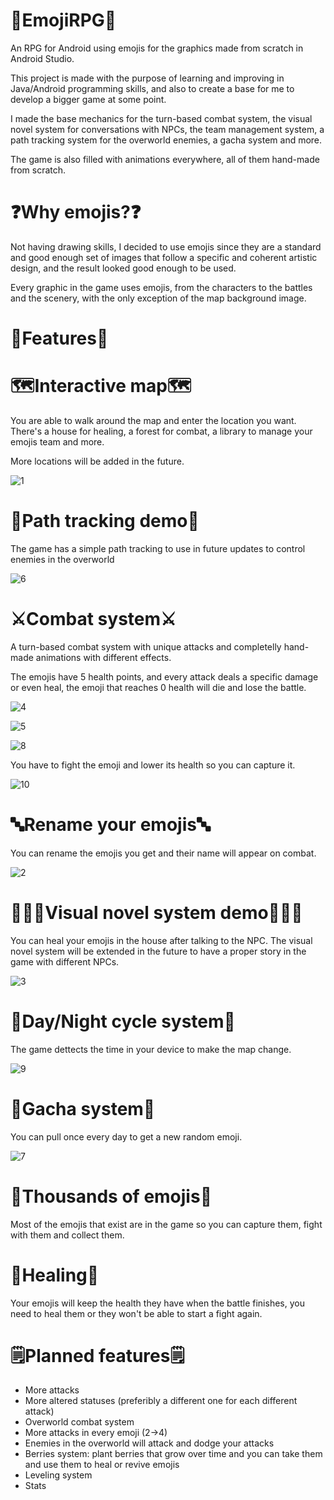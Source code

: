 # 🌟EmojiRPG🌟
An RPG for Android using emojis for the graphics made from scratch in Android Studio.

This project is made with the purpose of learning and improving in Java/Android programming skills, and also to create a base for me to develop a bigger game at some point.

I made the base mechanics for the turn-based combat system, the visual novel system for conversations with NPCs, the team management system, a path tracking system for the overworld enemies, a gacha system and more.

The game is also filled with animations everywhere, all of them hand-made from scratch.


# ❓Why emojis?❓
Not having drawing skills, I decided to use emojis since they are a standard and good enough set of images that follow a specific and coherent artistic design, and the result looked good enough to be used.

Every graphic in the game uses emojis, from the characters to the battles and the scenery, with the only exception of the map background image.


# 💫Features💫

# 🗺️Interactive map🗺️
You are able to walk around the map and enter the location you want. There's a house for healing, a forest for combat, a library to manage your emojis team and more.  

More locations will be added in the future.

![1](https://github.com/user-attachments/assets/afb0754e-dd3e-4d5a-aeee-b5e89466e76a)

# 👣Path tracking demo👣
The game has a simple path tracking to use in future updates to control enemies in the overworld

![6](https://github.com/user-attachments/assets/15760322-548f-410d-a2e1-e4dd854faa62)


# ⚔️Combat system⚔️
A turn-based combat system with unique attacks and completelly hand-made animations with different effects.

The emojis have 5 health points, and every attack deals a specific damage or even heal, the emoji that reaches 0 health will die and lose the battle.

![4](https://github.com/user-attachments/assets/d6ec075e-93fc-4d37-9824-38f7f2d019a4)

![5](https://github.com/user-attachments/assets/2b6b779d-35d2-4eb3-8ba8-44c7c1801803)

![8](https://github.com/user-attachments/assets/4061a874-5244-44e6-a466-0066c05a7bde)

You have to fight the emoji and lower its health so you can capture it.

![10](https://github.com/user-attachments/assets/c664c730-f1a1-496d-b618-e3f63f95d757)


# 🔤Rename your emojis🔤

You can rename the emojis you get and their name will appear on combat.

![2](https://github.com/user-attachments/assets/d2d809c6-8763-4d77-aed6-6ee8549ee2a6)


# 🙎🏻‍♂️Visual novel system demo🙎🏻‍♂️

You can heal your emojis in the house after talking to the NPC. The visual novel system will be extended in the future to have a proper story in the game with different NPCs.

![3](https://github.com/user-attachments/assets/81e03341-7c66-4bed-a70f-df2bacdfc26e)


# 🌃Day/Night cycle system🌃

The game dettects the time in your device to make the map change.

![9](https://github.com/user-attachments/assets/14afd7b8-225e-44a4-89fe-a5c4f1511f19)


# 🌠Gacha system🌠

You can pull once every day to get a new random emoji.

![7](https://github.com/user-attachments/assets/2f1fba9c-1c0b-4ee5-a774-233f88f8b4ba)


# 🤩Thousands of emojis🤩

Most of the emojis that exist are in the game so you can capture them, fight with them and collect them.

# 💓Healing💓

Your emojis will keep the health they have when the battle finishes, you need to heal them or they won't be able to start a fight again.

# 🗒️Planned features🗒️
- More attacks
- More altered statuses (preferibly a different one for each different attack)
- Overworld combat system
- More attacks in every emoji (2->4)
- Enemies in the overworld will attack and dodge your attacks
- Berries system: plant berries that grow over time and you can take them and use them to heal or revive emojis
- Leveling system
- Stats



